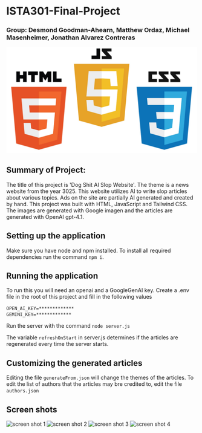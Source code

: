 # ISTA301-Final-Project

### Group: Desmond Goodman-Ahearn, Matthew Ordaz, Michael Masenheimer, Jonathan Alvarez Contreras

![html, css, and js logos](https://github.com/Desmondtga/ISTA301-Final-Project/blob/ca12bc0533e0f9e31e4bb07f21ed00f6378ff846/imagesForReadme/htmlJsCss.png)

## Summary of Project:

The title of this project is 'Dog Shit AI Slop Website'. The theme is a news website from the year 3025. This website utilizes AI to write slop articles about various topics. Ads on the site are partially AI generated and created by hand. This project was built with HTML, JavaScript and Tailwind CSS.
The images are generated with Google imagen and the articles are generated with OpenAI gpt-4.1.

## Setting up the application

Make sure you have node and npm installed. To install all required dependencies run the command `npm i`.

## Running the application

To run this you will need an openai and a GoogleGenAI key.
Create a .env file in the root of this project and fill in the following values

```
OPEN_AI_KEY=*************
GEMINI_KEY=*************
```

Run the server with the command `node server.js`

The variable `refreshOnStart` in server.js determines if the articles are regenerated every time the server starts.

## Customizing the generated articles

Editing the file `generateFrom.json` will change the themes of the articles. To edit the list of authors that the articles may bre credited to, edit the file `authors.json`

## Screen shots

![screen shot 1](https://github.com/Desmondtga/ISTA301-Final-Project/blob/ca12bc0533e0f9e31e4bb07f21ed00f6378ff846/imagesForReadme/Screenshot2025-04-27at9.25.17%E2%80%AFPM.png)
![screen shot 2](https://github.com/Desmondtga/ISTA301-Final-Project/blob/ca12bc0533e0f9e31e4bb07f21ed00f6378ff846/imagesForReadme/Screenshot2025-04-27at9.25.53%E2%80%AFPM.png)
![screen shot 3](https://github.com/Desmondtga/ISTA301-Final-Project/blob/ca12bc0533e0f9e31e4bb07f21ed00f6378ff846/imagesForReadme/Screenshot2025-04-27at9.26.23%E2%80%AFPM.png)
![screen shot 4](https://github.com/Desmondtga/ISTA301-Final-Project/blob/ca12bc0533e0f9e31e4bb07f21ed00f6378ff846/imagesForReadme/Screenshot2025-04-27at9.27.02%E2%80%AFPM.png)
